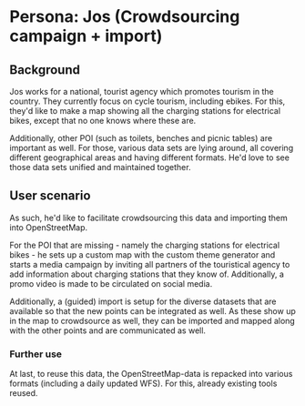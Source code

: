# Persona: Jos (Crowdsourcing campaign + import)

## Background

Jos works for a national, tourist agency which promotes tourism in the country.
They currently focus on cycle tourism, including ebikes. For this, they'd like to make a map showing all the charging stations for electrical bikes, except that no one knows where these are.

Additionally, other POI (such as toilets, benches and picnic tables) are important as well. For those, various data sets are lying around, all covering different geographical areas and having different formats. He'd love to see those data sets unified and maintained together.

## User scenario

As such, he'd like to facilitate crowdsourcing this data and importing them into OpenStreetMap.

For the POI that are missing - namely the charging stations for electrical bikes - he sets up a custom map with the custom theme generator and starts a media campaign by inviting all partners of the touristical agency to add information about charging stations that they know of. Additionally, a promo video is made to be circulated on social media.

Additionally, a (guided) import is setup for the diverse datasets that are available so that the new points can be integrated as well.
As these show up in the map to crowdsource as well, they can be imported and mapped along with the other points and are communicated as well.

### Further use

At last, to reuse this data, the OpenStreetMap-data is repacked into various formats (including a daily updated WFS). For this, already existing tools reused.
